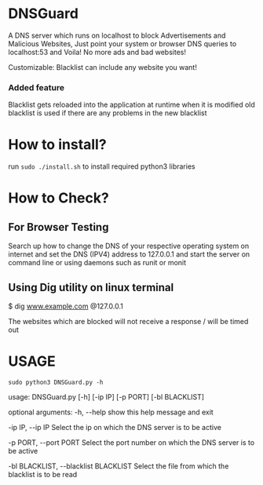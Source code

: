 # DNSGuard
A DNS server which runs on localhost to block Advertisements and Malicious Websites, Just point your system or browser DNS queries to localhost:53 and Voila! No more ads and bad websites!

Customizable: Blacklist can include any website you want!

### Added feature
Blacklist gets reloaded into the application at runtime when it is modified
old blacklist is used if there are any problems in the new blacklist

# How to install?
run ```sudo ./install.sh``` to install required python3 libraries


# How to Check?

## For Browser Testing
Search up how to change the DNS of your respective operating system on internet and set the DNS (IPV4) address to 127.0.0.1
and start the server on command line or using daemons such as runit or monit

## Using Dig utility on linux terminal
$ dig www.example.com @127.0.0.1

The websites which are blocked will not receive a response / will be timed out

# USAGE

```sudo python3 DNSGuard.py -h```

usage: DNSGuard.py [-h] [-ip IP] [-p PORT] [-bl BLACKLIST]

optional arguments:
  -h, --help            show this help message and exit
  
  
  -ip IP, --ip IP       Select the ip on which the DNS server is to be active
  
  
  -p PORT, --port PORT  Select the port number on which the DNS server is to
                        be active
                        
                        
  -bl BLACKLIST, --blacklist BLACKLIST
                        Select the file from which the blacklist is to be read
